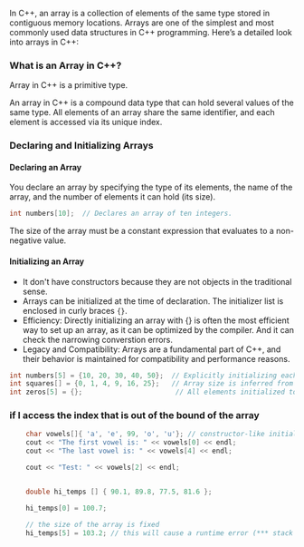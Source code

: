 In C++, an array is a collection of elements of the same type stored in contiguous memory locations. Arrays are one of the simplest and most commonly used data structures in C++ programming. Here’s a detailed look into arrays in C++:

### What is an Array in C++?

Array in C++ is a primitive type.

An array in C++ is a compound data type that can hold several values of the same type. All elements of an array share the same identifier, and each element is accessed via its unique index.

### Declaring and Initializing Arrays

#### **Declaring an Array**

You declare an array by specifying the type of its elements, the name of the array, and the number of elements it can hold (its size).

```cpp
int numbers[10];  // Declares an array of ten integers.
```

The size of the array must be a constant expression that evaluates to a non-negative value.

#### **Initializing an Array**

- It don't have constructors because they are not objects in the traditional sense.
- Arrays can be initialized at the time of declaration. The initializer list is enclosed in curly braces `{}`.
- Efficiency: Directly initializing an array with {} is often the most efficient way to set up an array, as it can be optimized by the compiler. And it can check the narrowing converstion errors.
- Legacy and Compatibility: Arrays are a fundamental part of C++, and their behavior is maintained for compatibility and performance reasons.

```cpp
int numbers[5] = {10, 20, 30, 40, 50};  // Explicitly initializing each element
int squares[] = {0, 1, 4, 9, 16, 25};   // Array size is inferred from the number of elements
int zeros[5] = {};                       // All elements initialized to zero
```

### if I access the index that is out of the bound of the array

```cpp
    char vowels[]{ 'a', 'e', 99, 'o', 'u'}; // constructor-like initialization of array (C++11 and later)
    cout << "The first vowel is: " << vowels[0] << endl;
    cout << "The last vowel is: " << vowels[4] << endl;

    cout << "Test: " << vowels[2] << endl;


    double hi_temps [] { 90.1, 89.8, 77.5, 81.6 };

    hi_temps[0] = 100.7;

    // the size of the array is fixed
    hi_temps[5] = 103.2; // this will cause a runtime error (*** stack smashing detected ***: terminated),
```
